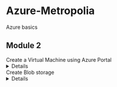 # Azure-Metropolia
Azure basics

## Module 2
<summary>Create a Virtual Machine using Azure Portal
  <details>
    
    * Virtual machines -> Create
    * Set subscription -> Create new Resource group 'VM1'
    * Virtual machine name 'virtualmachine1'
    * Availibility options -> No infrastructure redundance required
    * Image -> Windows 10 Pro -> Select size -> set Username and Password
    * Select inbound ports -> allow all -> use existing Windows Server license -> next
    * Leave everything else as default and go to Review + create -> Create
    * When deployment is done -> Go to 'Resource groups' -> VM1 -> virtualmachine1
    * Connect -> Native RDP -> Download RDP file -> Open -> give your Username and Password
    
    And now you have a fully functional Virtual Machine
    * Shut down the virtual machine because it costs you money -> Delete Research group VM1
  </details>
</summary>

<summary>Create Blob storage
  <details>

    * Storage accounts -> Create storage account
    * Set subscription -> Create new Resource group 'blobrg1'
    * Storage account name 'YOURSTORAGEACCOUNTNAME'
    * Leave everything else af default and go Review -> Create
    * After deployment -> 'Resource groups' -> 'blobrg1' -> 'YOURSTORAGEACCOUNTNAME'
    * 'Settings' from the left navbar -> 'Allow Blob anonymous access' -> Enabled -> Save
    * 'Data storage' from the left navbar -> 'Containers' -> '+ Container' from the top
    * Name -> 'blobcontainer' -> Anonymous access level -> 'Container ...' -> Create
    * Select 'blobcontainer' -> Upload a file from the top -> Upload
    * Click on the '...'
      * 'View/edit' to see the file
      * 'Properties' -> Copy the URL and paste it to browser -> TADAA! 
  </details>
</summary>
